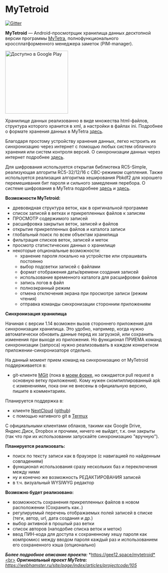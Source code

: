 # MyTetroid

[![Gitter](https://badges.gitter.im/mytetroid/community.svg)](https://gitter.im/mytetroid/community?utm_source=badge&utm_medium=badge&utm_campaign=pr-badge)

**MyTetroid** — Android-просмотрщик хранилища данных десктопной версии программы [MyTetra](https://github.com/xintrea/mytetra_dev), полнофункционального кроссплатформенного менеджера заметок (PIM-manager).

<a href='https://play.google.com/store/apps/details?id=com.gee12.mytetroid'><img alt='Доступно в Google Play' src='https://play.google.com/intl/en_us/badges/static/images/badges/ru_badge_web_generic.png' width='200'/></a>

Хранилище данных реализованно в виде множества html-файлов, структура которого хранится в xml, а настройки в файлах ini. Подробнее о формате хранения данных в MyTetra [здесь](https://webhamster.ru/site/page/index/articles/projectcode/184). 

Благодаря простому устройству хранения данных, легко нстроить их синхронизацию через интернет с помощью любых систем облачного хранения или систем контроля версий. О синхронизации данных через интернет подробнее [здесь](https://webhamster.ru/site/page/index/articles/projectcode/170).

Для шифрования используется открытая библиотека RC5-Simple, реализующая алгоритм RC5-32/12/16 c CBC-режимом сцепления. Также используется реализация алгоритма хеширования Pbkdf2 для хорошего перемешивания бит пароля и сильного замедления перебора. О системе шифрования в MyTetra подробнее [здесь](https://webhamster.ru/site/page/index/articles/projectcode/530) и [здесь](https://webhamster.ru/site/page/index/articles/projectcode/157).

**Возможности MyTetroid:**
* древовидная структура веток, как в оригинальной программе
* список записей в ветках и прикрепленных файлов к записям
* ПРОСМОТР содержимого записей
* расшифровка закрытых веток, записей и файлов
* открытие прикрепленных файлов и каталога записи
* глобальный поиск по всем объектам хранилища
* фильтрация списков веток, записей и меток
* просмотр статистических данных о хранилище
* некоторые опциональные возможности:
    * хранение пароля локально на устройстве или спрашивать постоянно
    * выбор подсветки записей с файлами
    * формат отображения даты/времени создания записей
    * использование временного каталога для расшифровки файлов
    * запись логов в файл
    * полноэкранный режим
    * отмена отключения экрана при просмотре записи (режим чтения)
    * отправка команды синхронизации сторонним приложениям

**Синхронизация хранилища**

Начиная с версии 1.14 возможен вызов стороннего приложения для синхронизации хранилища. Это удобно, например, когда нужно автоматически обновить данные перед их загрузкой, или сохранить изменения при выходе из приложения. Но функционал ПРИЕМА команд синхронизации (запроса) нужно реализовывать в каждом конкретном приложении-синхронизаторе отдельно.

На данный момент прием команд на синхронизацию от MyTetroid поддерживается в:
* git-клиенте [MGit](https://play.google.com/store/apps/details?id=com.manichord.mgit) (пока в [моем форке](https://github.com/gee12/MGit/tree/make-ext-command), но ожидается pull request в основную ветку приложения). Кому нужен скомпиллированный apk с изменениями, пока они не внесены в официальную версию, пишите в комментариях.

Планируется поддержка в:
* клиенте [NextCloud](https://play.google.com/store/apps/details?id=com.nextcloud.client) ([github](https://github.com/nextcloud/android))
* с помощью нативного git в [Termux](https://play.google.com/store/apps/details?id=com.termux)

С официальными клиентами облаков, такими как Google Drive, Яндекс.Диск, Dropbox и прочими, ничего не выйдет, т.к. они закрыты (так что при их использовании запускайте синхронизацию "вручную").

**Планируется реализовать:**
* поиск по тексту записи как в браузере (с навигацией по найденным совпадениям)
* функционал использования сразу нескольких баз и переключения между ними
* ну и конечно же возможность РЕДАКТИРОВАНИЯ записей
* в т.ч. визуальный WYSIWYG редактор

**Возможно будет реализовано:**
* возможность сохранения прикрепленных файлов в новом расположении (Сохранить как..)
* регулируемый перечень отображаемых полей записей в списке (теги, автор, url, дата создания и др.)
* выбор активной в прошлый раз ветки
* список авторов (наподобие списка веток и меток)
* ввод ПИН-кода для доступа к сохраненному хешу пароля как компромисс между вводом пароля каждый раз и использованием его сохраненного кэша (опционально)


***Более подробное описание проекта:*** *https://gee12.space/mytetroid*<br>
***Оригинальный проект MyTetra:*** *https://webhamster.ru/site/page/index/articles/projectcode/105*
